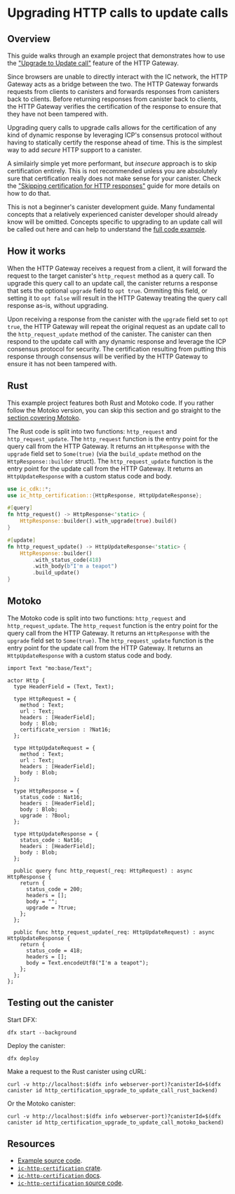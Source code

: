# Upgrading HTTP calls to update calls

## Overview

This guide walks through an example project that demonstrates how to use the ["Upgrade to Update call"](https://internetcomputer.org/docs/current/references/http-gateway-protocol-spec#upgrade-to-update-calls) feature of the HTTP Gateway.

Since browsers are unable to directly interact with the IC network, the HTTP Gateway acts as a bridge between the two. The HTTP Gateway forwards requests from clients to canisters and forwards responses from canisters back to clients. Before returning responses from canister back to clients, the HTTP Gateway verifies the certification of the response to ensure that they have not been tampered with.

Upgrading query calls to upgrade calls allows for the certification of any kind of dynamic response by leveraging ICP's consensus protocol without having to statically certify the response ahead of time. This is the simplest way to add _secure_ HTTP support to a canister.

A similairly simple yet more performant, but _insecure_ approach is to skip certification entirely. This is not recommended unless you are absolutely sure that certification really does not make sense for your canister. Check the ["Skipping certification for HTTP responses"](https://internetcomputer.org/docs/current/developer-docs/web-apps/http-compatible-canisters/skipping-certification-for-http-responses) guide for more details on how to do that.

This is not a beginner's canister development guide. Many fundamental concepts that a relatively experienced canister developer should already know will be omitted. Concepts specific to upgrading to an update call will be called out here and can help to understand the [full code example](https://github.com/dfinity/response-verification/tree/main/examples/http-certification/upgrade-to-update-call).

## How it works

When the HTTP Gateway receives a request from a client, it will forward the request to the target canister's `http_request` method as a query call. To upgrade this query call to an update call, the canister returns a response that sets the optional `upgrade` field to `opt true`. Ommiting this field, or setting it to `opt false` will result in the HTTP Gateway treating the query call response as-is, without upgrading.

Upon receiving a response from the canister with the `upgrade` field set to `opt true`, the HTTP Gateway will repeat the original request as an update call to the `http_request_update` method of the canister. The canister can then respond to the update call with any dynamic response and leverage the ICP consensus protocol for security. The certification resulting from putting this response through consensus will be verified by the HTTP Gateway to ensure it has not been tampered with.

## Rust

This example project features both Rust and Motoko code. If you rather follow the Motoko version, you can skip this section and go straight to the [section covering Motoko](#motoko).

The Rust code is split into two functions: `http_request` and `http_request_update`. The `http_request` function is the entry point for the query call from the HTTP Gateway. It returns an `HttpResponse` with the `upgrade` field set to `Some(true)` (via the `build_update` method on the `HttpResponse::builder` struct). The `http_request_update` function is the entry point for the update call from the HTTP Gateway. It returns an `HttpUpdateResponse` with a custom status code and body.

```rust
use ic_cdk::*;
use ic_http_certification::{HttpResponse, HttpUpdateResponse};

#[query]
fn http_request() -> HttpResponse<'static> {
    HttpResponse::builder().with_upgrade(true).build()
}

#[update]
fn http_request_update() -> HttpUpdateResponse<'static> {
    HttpResponse::builder()
        .with_status_code(418)
        .with_body(b"I'm a teapot")
        .build_update()
}

```

## Motoko

The Motoko code is split into two functions: `http_request` and `http_request_update`. The `http_request` function is the entry point for the query call from the HTTP Gateway. It returns an `HttpResponse` with the `upgrade` field set to `Some(true)`. The `http_request_update` function is the entry point for the update call from the HTTP Gateway. It returns an `HttpUpdateResponse` with a custom status code and body.

```motoko
import Text "mo:base/Text";

actor Http {
  type HeaderField = (Text, Text);

  type HttpRequest = {
    method : Text;
    url : Text;
    headers : [HeaderField];
    body : Blob;
    certificate_version : ?Nat16;
  };

  type HttpUpdateRequest = {
    method : Text;
    url : Text;
    headers : [HeaderField];
    body : Blob;
  };

  type HttpResponse = {
    status_code : Nat16;
    headers : [HeaderField];
    body : Blob;
    upgrade : ?Bool;
  };

  type HttpUpdateResponse = {
    status_code : Nat16;
    headers : [HeaderField];
    body : Blob;
  };

  public query func http_request(_req: HttpRequest) : async HttpResponse {
    return {
      status_code = 200;
      headers = [];
      body = "";
      upgrade = ?true;
    };
  };

  public func http_request_update(_req: HttpUpdateRequest) : async HttpUpdateResponse {
    return {
      status_code = 418;
      headers = [];
      body = Text.encodeUtf8("I'm a teapot");
    };
  };
};
```

## Testing out the canister

Start DFX:

```shell
dfx start --background
```

Deploy the canister:

```shell
dfx deploy
```

Make a request to the Rust canister using cURL:

```shell
curl -v http://localhost:$(dfx info webserver-port)?canisterId=$(dfx canister id http_certification_upgrade_to_update_call_rust_backend)
```

Or the Motoko canister:

```shell
curl -v http://localhost:$(dfx info webserver-port)?canisterId=$(dfx canister id http_certification_upgrade_to_update_call_motoko_backend)
```

## Resources

- [Example source code](https://github.com/dfinity/response-verification/tree/main/examples/http-certification/upgrade-to-update-call).
- [`ic-http-certification` crate](https://crates.io/crates/ic-http-certification).
- [`ic-http-certification` docs](https://docs.rs/ic-http-certification/latest/ic_http_certification).
- [`ic-http-certification` source code](https://github.com/dfinity/response-verification/tree/main/packages/ic-http-certification).
